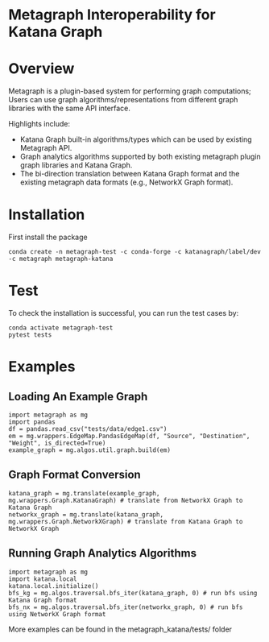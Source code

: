 # Metagraph Interoperability for Katana Graph


Overview
========

Metagraph is a plugin-based system for performing graph computations;
Users can use graph algorithms/representations from different graph libraries with the same API interface.

Highlights include:
- Katana Graph built-in algorithms/types which can be used by existing Metagraph API.
- Graph analytics algorithms supported by both existing metagraph plugin graph libraries and Katana Graph.
- The bi-direction translation between Katana Graph format and the existing metagraph data formats (e.g., NetworkX Graph format).



Installation
============

First install the package

```Shell
conda create -n metagraph-test -c conda-forge -c katanagraph/label/dev -c metagraph metagraph-katana
```

Test
====
To check the installation is successful, you can run the test cases by:

```Shell
conda activate metagraph-test
pytest tests
```


Examples
========

Loading An Example Graph
------------------------

```
import metagraph as mg
import pandas
df = pandas.read_csv("tests/data/edge1.csv")
em = mg.wrappers.EdgeMap.PandasEdgeMap(df, "Source", "Destination", "Weight", is_directed=True)
example_graph = mg.algos.util.graph.build(em)
```


Graph Format Conversion 
-----------------------

```
katana_graph = mg.translate(example_graph, mg.wrappers.Graph.KatanaGraph) # translate from NetworkX Graph to Katana Graph
networkx_graph = mg.translate(katana_graph, mg.wrappers.Graph.NetworkXGraph) # translate from Katana Graph to NetworkX Graph
```


Running Graph Analytics Algorithms
----------------------------------

```
import metagraph as mg
import katana.local
katana.local.initialize()
bfs_kg = mg.algos.traversal.bfs_iter(katana_graph, 0) # run bfs using Katana Graph format
bfs_nx = mg.algos.traversal.bfs_iter(networkx_graph, 0) # run bfs using NetworkX Graph format
```


More examples can be found in the metagraph_katana/tests/ folder


